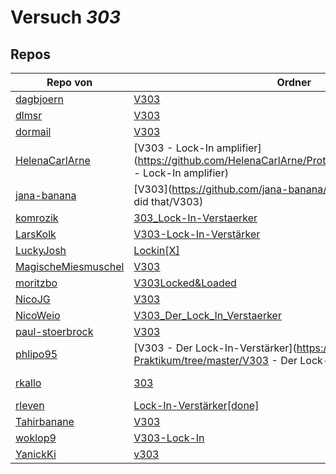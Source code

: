 # Versuch *303*

## Repos

|                     Repo von                     |                                                      Ordner                                                       |                                                                                                                   PDFs                                                                                                                    |
|--------------------------------------------------|-------------------------------------------------------------------------------------------------------------------|-------------------------------------------------------------------------------------------------------------------------------------------------------------------------------------------------------------------------------------------|
|[dagbjoern](../repo/dagbjoern)                    |[V303](https://github.com/dagbjoern/AP-Physik/tree/master/V303)                                                    |–                                                                                                                                                                                                                                          |
|[dlmsr](../repo/dlmsr)                            |[V303](https://github.com/dlmsr/praktikum/tree/master/V303)                                                        |–                                                                                                                                                                                                                                          |
|[dormail](../repo/dormail)                        |[V303](https://github.com/dormail/ap/tree/master/V303)                                                             |–                                                                                                                                                                                                                                          |
|[HelenaCarlArne](../repo/HelenaCarlArne)          |[V303 - Lock-In amplifier](https://github.com/HelenaCarlArne/ProtokolleAP/tree/master/V303 - Lock-In amplifier)    |–                                                                                                                                                                                                                                          |
|[jana-banana](../repo/jana-banana)                |[V303](https://github.com/jana-banana/AP-2020/tree/master/we did that/V303)                                        |–                                                                                                                                                                                                                                          |
|[komrozik](../repo/komrozik)                      |[303_Lock-In-Verstaerker](https://github.com/komrozik/AP2019/tree/master/303_Lock-In-Verstaerker)                  |[303_Lock_In_Verstärker.pdf](https://docs.google.com/viewer?url=https://github.com/komrozik/AP2019/raw/master/303_Lock-In-Verstaerker/303_Lock_In_Verst%C3%A4rker.pdf)                                                                     |
|[LarsKolk](../repo/LarsKolk)                      |[V303-Lock-In-Verstärker](https://github.com/LarsKolk/Anfaengerpraktikum/tree/master/V303-Lock-In-Verstärker)      |[main.pdf](https://docs.google.com/viewer?url=https://github.com/LarsKolk/Anfaengerpraktikum/raw/master/V303-Lock-In-Verst%C3%A4rker/main.pdf)                                                                                             |
|[LuckyJosh](../repo/LuckyJosh)                    |[Lockin[X]](https://github.com/LuckyJosh/APPhysik/tree/master/Lockin[X])                                           |–                                                                                                                                                                                                                                          |
|[MagischeMiesmuschel](../repo/MagischeMiesmuschel)|[V303](https://github.com/MagischeMiesmuschel/AnfaengerPraktikum/tree/master/V303)                                 |–                                                                                                                                                                                                                                          |
|[moritzbo](../repo/moritzbo)                      |[V303Locked&Loaded](https://github.com/moritzbo/anfaenger_praktikum/tree/master/V303Locked&Loaded)                 |–                                                                                                                                                                                                                                          |
|[NicoJG](../repo/NicoJG)                          |[V303](https://github.com/NicoJG/Anfaengerpraktikum/tree/master/V303)                                              |[Abgabe.pdf](https://docs.google.com/viewer?url=https://github.com/NicoJG/Anfaengerpraktikum/raw/master/V303/Abgabe.pdf)                                                                                                                   |
|[NicoWeio](../repo/NicoWeio)                      |[V303_Der_Lock_In_Verstaerker](https://github.com/NicoWeio/AP/tree/master/V303_Der_Lock_In_Verstaerker)            |[main.pdf](https://docs.google.com/viewer?url=https://github.com/NicoWeio/AP/raw/gh-pages/V303_Der_Lock_In_Verstaerker/build/main.pdf)                                                                                                     |
|[paul-stoerbrock](../repo/paul-stoerbrock)        |[V303](https://github.com/paul-stoerbrock/Praktikum/tree/master/V303)                                              |–                                                                                                                                                                                                                                          |
|[phlipo95](../repo/phlipo95)                      |[V303 - Der Lock-In-Verstärker](https://github.com/phlipo95/AP-Praktikum/tree/master/V303 - Der Lock-In-Verstärker)|–                                                                                                                                                                                                                                          |
|[rkallo](../repo/rkallo)                          |[303](https://github.com/rkallo/APWS1718/tree/master/303)                                                          |[V303.pdf](https://docs.google.com/viewer?url=https://github.com/rkallo/APWS1718/raw/master/303/V303.pdf)<br/>[protokoll_Lars.pdf](https://docs.google.com/viewer?url=https://github.com/rkallo/APWS1718/raw/master/303/protokoll_Lars.pdf)|
|[rleven](../repo/rleven)                          |[Lock-In-Verstärker[done]](https://github.com/rleven/richard_joell_Praktikum/tree/master/Lock-In-Verstärker[done]) |–                                                                                                                                                                                                                                          |
|[Tahirbanane](../repo/Tahirbanane)                |[V303](https://github.com/Tahirbanane/AP/tree/master/V303)                                                         |–                                                                                                                                                                                                                                          |
|[woklop9](../repo/woklop9)                        |[V303-Lock-In](https://github.com/woklop9/Anfaengerpraktikum/tree/master/V303-Lock-In)                             |–                                                                                                                                                                                                                                          |
|[YanickKi](../repo/YanickKi)                      |[v303](https://github.com/YanickKi/AP_T_Y/tree/master/v303)                                                        |–                                                                                                                                                                                                                                          |
